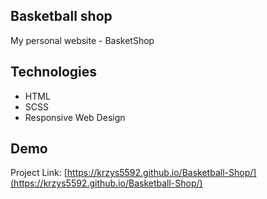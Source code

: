 ## Basketball shop

My personal website - BasketShop

## Technologies

* HTML
* SCSS
* Responsive Web Design

## Demo

Project Link: [https://krzys5592.github.io/Basketball-Shop/](https://krzys5592.github.io/Basketball-Shop/)